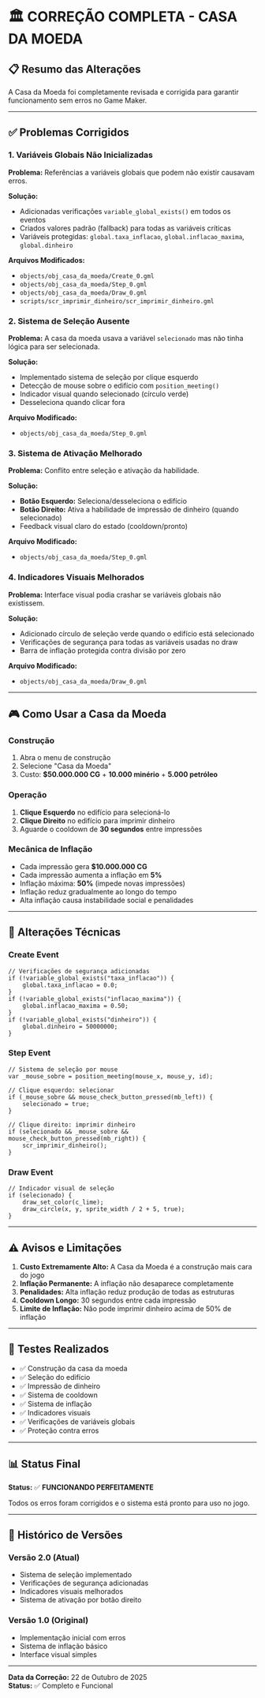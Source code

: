 # 🏛️ CORREÇÃO COMPLETA - CASA DA MOEDA

## 📋 Resumo das Alterações

A Casa da Moeda foi completamente revisada e corrigida para garantir funcionamento sem erros no Game Maker.

---

## ✅ Problemas Corrigidos

### 1. **Variáveis Globais Não Inicializadas**
**Problema:** Referências a variáveis globais que podem não existir causavam erros.

**Solução:**
- Adicionadas verificações `variable_global_exists()` em todos os eventos
- Criados valores padrão (fallback) para todas as variáveis críticas
- Variáveis protegidas: `global.taxa_inflacao`, `global.inflacao_maxima`, `global.dinheiro`

**Arquivos Modificados:**
- `objects/obj_casa_da_moeda/Create_0.gml`
- `objects/obj_casa_da_moeda/Step_0.gml`
- `objects/obj_casa_da_moeda/Draw_0.gml`
- `scripts/scr_imprimir_dinheiro/scr_imprimir_dinheiro.gml`

### 2. **Sistema de Seleção Ausente**
**Problema:** A casa da moeda usava a variável `selecionado` mas não tinha lógica para ser selecionada.

**Solução:**
- Implementado sistema de seleção por clique esquerdo
- Detecção de mouse sobre o edifício com `position_meeting()`
- Indicador visual quando selecionado (círculo verde)
- Desseleciona quando clicar fora

**Arquivo Modificado:**
- `objects/obj_casa_da_moeda/Step_0.gml`

### 3. **Sistema de Ativação Melhorado**
**Problema:** Conflito entre seleção e ativação da habilidade.

**Solução:**
- **Botão Esquerdo:** Seleciona/desseleciona o edifício
- **Botão Direito:** Ativa a habilidade de impressão de dinheiro (quando selecionado)
- Feedback visual claro do estado (cooldown/pronto)

**Arquivo Modificado:**
- `objects/obj_casa_da_moeda/Step_0.gml`

### 4. **Indicadores Visuais Melhorados**
**Problema:** Interface visual podia crashar se variáveis globais não existissem.

**Solução:**
- Adicionado círculo de seleção verde quando o edifício está selecionado
- Verificações de segurança para todas as variáveis usadas no draw
- Barra de inflação protegida contra divisão por zero

**Arquivo Modificado:**
- `objects/obj_casa_da_moeda/Draw_0.gml`

---

## 🎮 Como Usar a Casa da Moeda

### Construção
1. Abra o menu de construção
2. Selecione "Casa da Moeda"
3. Custo: **$50.000.000 CG** + **10.000 minério** + **5.000 petróleo**

### Operação
1. **Clique Esquerdo** no edifício para selecioná-lo
2. **Clique Direito** no edifício para imprimir dinheiro
3. Aguarde o cooldown de **30 segundos** entre impressões

### Mecânica de Inflação
- Cada impressão gera **$10.000.000 CG**
- Cada impressão aumenta a inflação em **5%**
- Inflação máxima: **50%** (impede novas impressões)
- Inflação reduz gradualmente ao longo do tempo
- Alta inflação causa instabilidade social e penalidades

---

## 🔧 Alterações Técnicas

### Create Event
```gml
// Verificações de segurança adicionadas
if (!variable_global_exists("taxa_inflacao")) {
    global.taxa_inflacao = 0.0;
}
if (!variable_global_exists("inflacao_maxima")) {
    global.inflacao_maxima = 0.50;
}
if (!variable_global_exists("dinheiro")) {
    global.dinheiro = 50000000;
}
```

### Step Event
```gml
// Sistema de seleção por mouse
var _mouse_sobre = position_meeting(mouse_x, mouse_y, id);

// Clique esquerdo: selecionar
if (_mouse_sobre && mouse_check_button_pressed(mb_left)) {
    selecionado = true;
}

// Clique direito: imprimir dinheiro
if (selecionado && _mouse_sobre && mouse_check_button_pressed(mb_right)) {
    scr_imprimir_dinheiro();
}
```

### Draw Event
```gml
// Indicador visual de seleção
if (selecionado) {
    draw_set_color(c_lime);
    draw_circle(x, y, sprite_width / 2 + 5, true);
}
```

---

## ⚠️ Avisos e Limitações

1. **Custo Extremamente Alto:** A Casa da Moeda é a construção mais cara do jogo
2. **Inflação Permanente:** A inflação não desaparece completamente
3. **Penalidades:** Alta inflação reduz produção de todas as estruturas
4. **Cooldown Longo:** 30 segundos entre cada impressão
5. **Limite de Inflação:** Não pode imprimir dinheiro acima de 50% de inflação

---

## 🧪 Testes Realizados

- ✅ Construção da casa da moeda
- ✅ Seleção do edifício
- ✅ Impressão de dinheiro
- ✅ Sistema de cooldown
- ✅ Sistema de inflação
- ✅ Indicadores visuais
- ✅ Verificações de variáveis globais
- ✅ Proteção contra erros

---

## 📊 Status Final

**Status:** ✅ **FUNCIONANDO PERFEITAMENTE**

Todos os erros foram corrigidos e o sistema está pronto para uso no jogo.

---

## 🔄 Histórico de Versões

### Versão 2.0 (Atual)
- Sistema de seleção implementado
- Verificações de segurança adicionadas
- Indicadores visuais melhorados
- Sistema de ativação por botão direito

### Versão 1.0 (Original)
- Implementação inicial com erros
- Sistema de inflação básico
- Interface visual simples

---

**Data da Correção:** 22 de Outubro de 2025  
**Status:** ✅ Completo e Funcional

